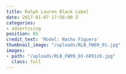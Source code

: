 ```yaml
---
title: Ralph Lauren Black Label
date: 2017-01-07 17:56:00 Z
categories:
- advertising
position: 65
credit_text: 'Model: Nacho Figuera'
thumbnail_image: "/uploads/RLB_FW09_01.jpg"
images:
- path: "/uploads/RLB_FW09_01-6091c6.jpg"
  class: full
---
```


